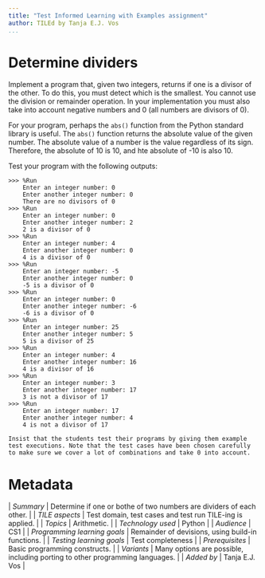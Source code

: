 ```yaml
---
title: "Test Informed Learning with Examples assignment"
author: TILEd by Tanja E.J. Vos
...
```


# Determine dividers





Implement a program that, given two integers, returns if one is a
divisor of the other. To do this, you must detect which is the
smallest. You cannot use the division or remainder operation. In
your implementation you must also take into account negative numbers
and 0 (all numbers are divisors of 0).

For your program, perhaps the `abs()` function from the Python
standard library is useful. The `abs()` function returns the
absolute value of the given number. The absolute value of a number
is the value regardless of its sign. Therefore, the absolute of 10
is 10, and hte absolute of -10 is also 10.

Test your program with the following outputs:

```small
>>> %Run 
    Enter an integer number: 0
    Enter another integer number: 0
    There are no divisors of 0
>>> %Run 
    Enter an integer number: 0
    Enter another integer number: 2
    2 is a divisor of 0
>>> %Run 
    Enter an integer number: 4
    Enter another integer number: 0
    4 is a divisor of 0
>>> %Run 
    Enter an integer number: -5
    Enter another integer number: 0
    -5 is a divisor of 0
>>> %Run 
    Enter an integer number: 0
    Enter another integer number: -6
    -6 is a divisor of 0
>>> %Run 
    Enter an integer number: 25
    Enter another integer number: 5
    5 is a divisor of 25
>>> %Run 
    Enter an integer number: 4
    Enter another integer number: 16
    4 is a divisor of 16
>>> %Run 
    Enter an integer number: 3
    Enter another integer number: 17
    3 is not a divisor of 17
>>> %Run 
    Enter an integer number: 17
    Enter another integer number: 4
    4 is not a divisor of 17
```

```testruntile
Insist that the students test their programs by giving them example
test executions. Note that the test cases have been chosen carefully
to make sure we cover a lot of combinations and take 0 into account.
```

# Metadata

| *Summary*                     | Determine if one or bothe of two numbers are dividers of each other. |
| *TILE aspects*                | Test domain, test cases and test run TILE-ing is applied. |
| *Topics*                      | Arithmetic. |
| *Technology used*             | Python |
| *Audience*                    | CS1 |
| *Programming learning goals*  | Remainder of devisions, using build-in functions. |
| *Testing learning goals*      | Test completeness |
| *Prerequisites*               | Basic programming constructs. |
| *Variants*                    | Many options are possible, including porting to other programming languages. | 
| *Added by*                    | Tanja E.J. Vos |   

